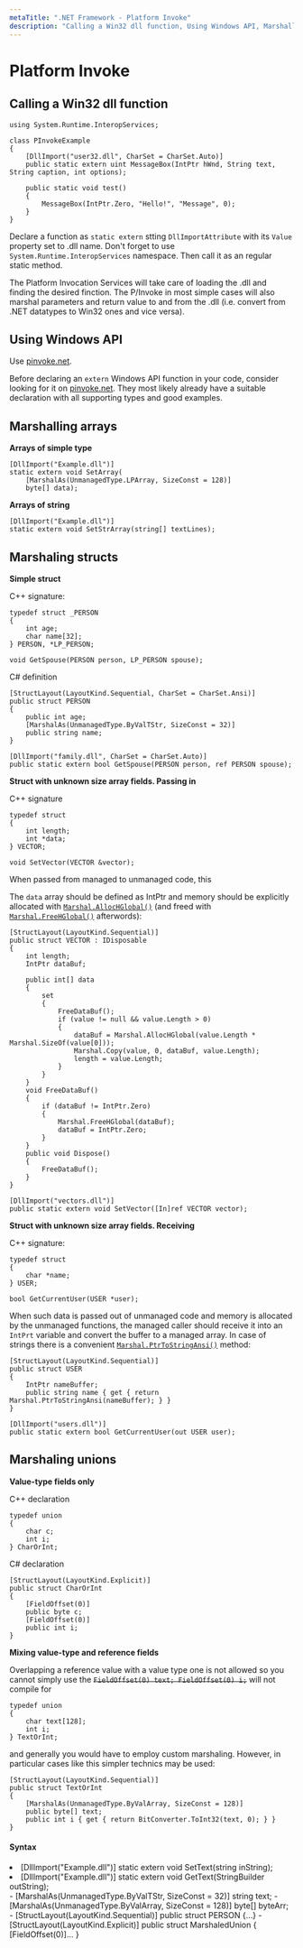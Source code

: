 ```yaml
---
metaTitle: ".NET Framework - Platform Invoke"
description: "Calling a Win32 dll function, Using Windows API, Marshalling arrays, Marshaling structs, Marshaling unions"
---
```


# Platform Invoke



## Calling a Win32 dll function


```dotnet
using System.Runtime.InteropServices;

class PInvokeExample
{
    [DllImport("user32.dll", CharSet = CharSet.Auto)]
    public static extern uint MessageBox(IntPtr hWnd, String text, String caption, int options);

    public static void test()
    {
        MessageBox(IntPtr.Zero, "Hello!", "Message", 0);
    }
}

```

Declare a function as `static extern` stting `DllImportAttribute` with its `Value` property set to .dll name. Don't forget to use `System.Runtime.InteropServices` namespace. Then call it as an regular static method.

The Platform Invocation Services will take care of loading the .dll and finding the desired finction. The P/Invoke in most simple cases will also marshal parameters and return value to and from the .dll (i.e. convert from .NET datatypes to Win32 ones and vice versa).



## Using Windows API


Use [pinvoke.net](http://pinvoke.net/).

Before declaring an `extern` Windows API function in your code, consider looking for it on [pinvoke.net](http://pinvoke.net/). They most likely already have a suitable declaration with all supporting types and good examples.



## Marshalling arrays


**Arrays of simple type**

```dotnet
[DllImport("Example.dll")]
static extern void SetArray(
    [MarshalAs(UnmanagedType.LPArray, SizeConst = 128)]
    byte[] data);

```

**Arrays of string**

```dotnet
[DllImport("Example.dll")]
static extern void SetStrArray(string[] textLines);

```



## Marshaling structs


**Simple struct**

C++ signature:

```dotnet
typedef struct _PERSON
{
    int age;
    char name[32];
} PERSON, *LP_PERSON;

void GetSpouse(PERSON person, LP_PERSON spouse);

```

C# definition

```dotnet
[StructLayout(LayoutKind.Sequential, CharSet = CharSet.Ansi)]
public struct PERSON
{
    public int age;
    [MarshalAs(UnmanagedType.ByValTStr, SizeConst = 32)]
    public string name;
}

[DllImport("family.dll", CharSet = CharSet.Auto)]
public static extern bool GetSpouse(PERSON person, ref PERSON spouse);

```

**Struct with unknown size array fields. Passing in**

C++ signature

```dotnet
typedef struct
{
    int length;
    int *data;
} VECTOR;

void SetVector(VECTOR &vector);

```

When passed from managed to unmanaged code, this

The `data` array should be defined as IntPtr and memory should be explicitly allocated with [`Marshal.AllocHGlobal()`](https://msdn.microsoft.com/en-us/library/system.runtime.interopservices.marshal.allochglobal(v=vs.110).aspx) (and freed with [`Marshal.FreeHGlobal()`](https://msdn.microsoft.com/en-us/library/system.runtime.interopservices.marshal.freehglobal(v=vs.110).aspx) afterwords):

```dotnet
[StructLayout(LayoutKind.Sequential)]
public struct VECTOR : IDisposable
{
    int length;
    IntPtr dataBuf;

    public int[] data
    {
        set
        {
            FreeDataBuf();
            if (value != null && value.Length > 0)
            {
                dataBuf = Marshal.AllocHGlobal(value.Length * Marshal.SizeOf(value[0]));
                Marshal.Copy(value, 0, dataBuf, value.Length);
                length = value.Length;
            }
        }
    }
    void FreeDataBuf()
    {
        if (dataBuf != IntPtr.Zero)
        {
            Marshal.FreeHGlobal(dataBuf);
            dataBuf = IntPtr.Zero;
        }
    }
    public void Dispose()
    {
        FreeDataBuf();
    }
}

[DllImport("vectors.dll")]
public static extern void SetVector([In]ref VECTOR vector);

```

**Struct with unknown size array fields. Receiving**

C++ signature:

```dotnet
typedef struct
{
    char *name;
} USER;

bool GetCurrentUser(USER *user);

```

When such data is passed out of unmanaged code and memory is allocated by the unmanaged functions, the managed caller should receive it into an `IntPrt` variable and convert the buffer to a managed array. In case of strings there is a convenient [`Marshal.PtrToStringAnsi()`](https://msdn.microsoft.com/en-us/library/7b620dhe(v=vs.110).aspx) method:

```dotnet
[StructLayout(LayoutKind.Sequential)]
public struct USER
{
    IntPtr nameBuffer;
    public string name { get { return Marshal.PtrToStringAnsi(nameBuffer); } }
}

[DllImport("users.dll")]
public static extern bool GetCurrentUser(out USER user);

```



## Marshaling unions


**Value-type fields only**

C++ declaration

```dotnet
typedef union
{
    char c;
    int i;
} CharOrInt;

```

C# declaration

```dotnet
[StructLayout(LayoutKind.Explicit)]
public struct CharOrInt
{
    [FieldOffset(0)]
    public byte c;
    [FieldOffset(0)]
    public int i;
}

```

**Mixing value-type and reference fields**

Overlapping a reference value with a value type one is not allowed so you cannot simply use the ~~`FieldOffset(0) text; FieldOffset(0) i;`~~ will not compile for

```dotnet
typedef union
{
    char text[128];
    int i;
} TextOrInt;

```

and generally you would have to employ custom marshaling. However, in particular cases like this simpler technics may be used:

```dotnet
[StructLayout(LayoutKind.Sequential)]
public struct TextOrInt
{
    [MarshalAs(UnmanagedType.ByValArray, SizeConst = 128)]
    public byte[] text;
    public int i { get { return BitConverter.ToInt32(text, 0); } }
}

```



#### Syntax


<li>[DllImport("Example.dll")]
static extern void SetText(string inString);</li>
<li>[DllImport("Example.dll")]
static extern void GetText(StringBuilder outString);</li>
- [MarshalAs(UnmanagedType.ByValTStr, SizeConst = 32)] string text;
- [MarshalAs(UnmanagedType.ByValArray, SizeConst = 128)] byte[] byteArr;
- [StructLayout(LayoutKind.Sequential)] public struct PERSON {...}
- [StructLayout(LayoutKind.Explicit)] public struct MarshaledUnion { [FieldOffset(0)]... }

